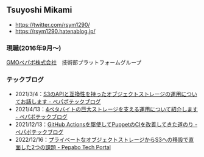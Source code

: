 ## Tsuyoshi Mikami

 - https://twitter.com/rsym1290/
 - https://rsym1290.hatenablog.jp/

### 現職(2016年9月〜)

[GMOペパボ株式会社](https://pepabo.com/)　技術部プラットフォームグループ

### テックブログ

 - 2021/3/4：[S3のAPIと互換性を持ったオブジェクトストレージの運用についてお話します \- ペパボテックブログ](https://tech.pepabo.com/2021/03/04/about-bayt/)
 - 2021/4/13：[4ペタバイトの巨大ストレージを支える運用について紹介します \- ペパボテックブログ](https://tech.pepabo.com/2021/04/13/storage_management/)
 - 2021/12/13：[GitHub Actionsを駆使してPuppetのCIを改善してきた道のり \- ペパボテックブログ](https://tech.pepabo.com/2021/12/13/puppet-ci/)
 - 2022/12/16：[プライベートなオブジェクトストレージからS3への移設で直面した2つの課題 \- Pepabo Tech Portal](https://tech.pepabo.com/2022/12/16/bayt-to-s3-goope/)
